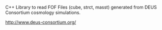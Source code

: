C++ Library to read FOF Files (cube, strct, masst) generated from DEUS Consortium cosmology simulations.

http://www.deus-consortium.org/
